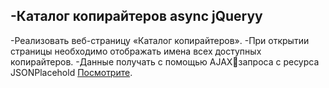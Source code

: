 ## -Каталог копирайтеров async  jQueryy

-Реализовать веб-страницу «Каталог копирайтеров».
-При открытии страницы необходимо отображать имена всех доступных копирайтеров.
-Данные получать с помощью AJAXзапроса с ресурса JSONPlacehold [Посмотрите](https://maksimdubovyi.github.io/-async-jQuery/).
